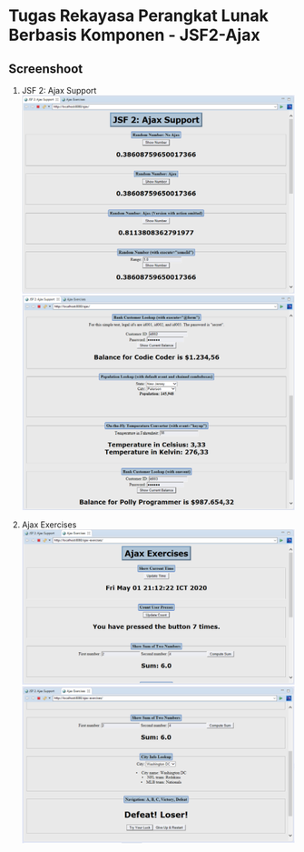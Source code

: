 # Tugas Rekayasa Perangkat Lunak Berbasis Komponen - JSF2-Ajax

## Screenshoot

1. JSF 2: Ajax Support
![alt text](https://raw.githubusercontent.com/akhmadarief/JSF2-Ajax/master/ajax/screnshoot1.png "Screenshoot 1 Ajax")
![alt text](https://raw.githubusercontent.com/akhmadarief/JSF2-Ajax/master/ajax/screnshoot2.png "Screenshoot 2 Ajax")

2. Ajax Exercises
![alt text](https://raw.githubusercontent.com/akhmadarief/JSF2-Ajax/master/ajax-exercises/screenshoot1.png "Screenshoot 1 Ajax Exercises")
![alt text](https://raw.githubusercontent.com/akhmadarief/JSF2-Ajax/master/ajax-exercises/screenshoot2.png "Screenshoot 2 Ajax Exercises")
